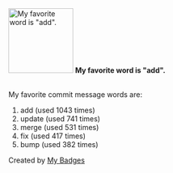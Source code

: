 <img src="https://my-badges.github.io/my-badges/favorite-word.png" alt="My favorite word is &quot;add&quot;." title="My favorite word is &quot;add&quot;." width="128">
<strong>My favorite word is &quot;add&quot;.</strong>
<br><br>

My favorite commit message words are:

1. add (used 1043 times)
2. update (used 741 times)
3. merge (used 531 times)
4. fix (used 417 times)
5. bump (used 382 times)


Created by <a href="https://github.com/my-badges/my-badges">My Badges</a>